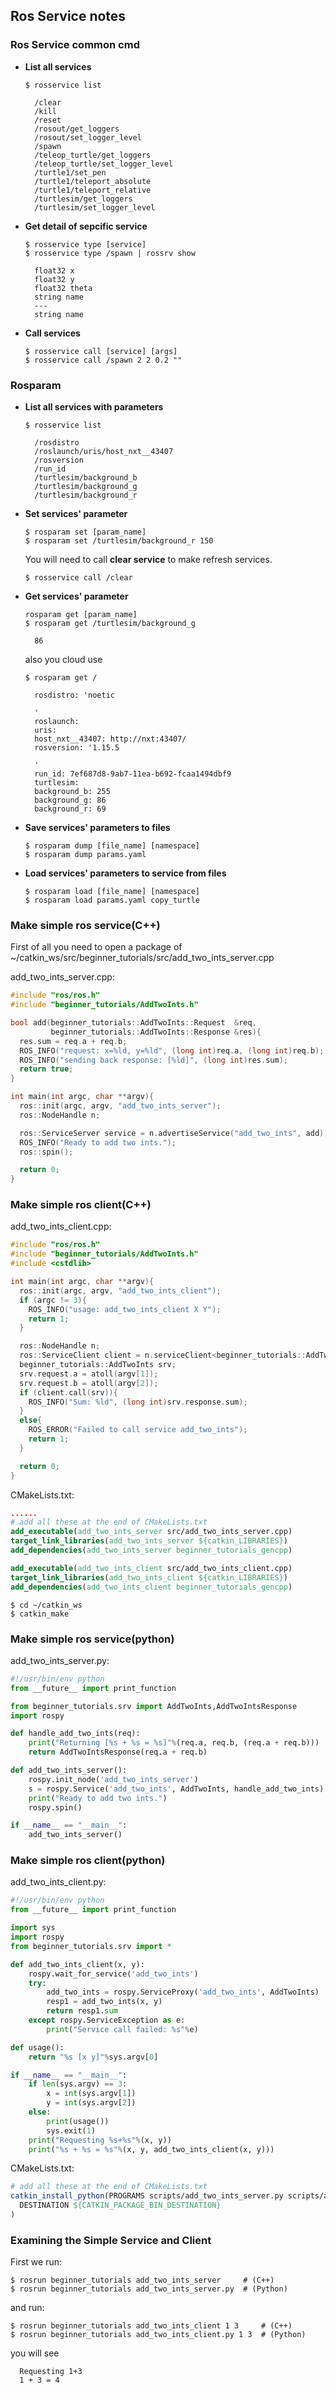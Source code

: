 ## Ros Service notes

### Ros Service common cmd
- **List all services**
    ```console
    $ rosservice list
    ```
    ```console
      /clear
      /kill
      /reset
      /rosout/get_loggers
      /rosout/set_logger_level
      /spawn
      /teleop_turtle/get_loggers
      /teleop_turtle/set_logger_level
      /turtle1/set_pen
      /turtle1/teleport_absolute
      /turtle1/teleport_relative
      /turtlesim/get_loggers
      /turtlesim/set_logger_level
    ```
- **Get detail of sepcific service**
    ```console
    $ rosservice type [service]
    $ rosservice type /spawn | rossrv show
    ```
    ```console 
      float32 x
      float32 y
      float32 theta
      string name
      ---
      string name
    ```

- **Call services**
    ```console
    $ rosservice call [service] [args]
    $ rosservice call /spawn 2 2 0.2 ""
    ```

### Rosparam
- **List all services with parameters**
    ```console
    $ rosservice list
    ```
    ```console
      /rosdistro
      /roslaunch/uris/host_nxt__43407
      /rosversion
      /run_id
      /turtlesim/background_b
      /turtlesim/background_g
      /turtlesim/background_r
    ```
- **Set services' parameter**
    ```console
    $ rosparam set [param_name]
    $ rosparam set /turtlesim/background_r 150
    ```
    You will need to call **clear service** to make refresh services.
    ```console
    $ rosservice call /clear  
    ```
- **Get services' parameter**
    ```console
    rosparam get [param_name]
    $ rosparam get /turtlesim/background_g 
    ```
    ```console
      86
    ```

    also you cloud use
    ```console 
    $ rosparam get /
    ```
    ```console
      rosdistro: 'noetic

      '
      roslaunch:
      uris:
      host_nxt__43407: http://nxt:43407/
      rosversion: '1.15.5

      '
      run_id: 7ef687d8-9ab7-11ea-b692-fcaa1494dbf9
      turtlesim:
      background_b: 255
      background_g: 86
      background_r: 69
    ```
- **Save services' parameters to files**
    ```console
    $ rosparam dump [file_name] [namespace]
    $ rosparam dump params.yaml
    ```
- **Load services' parameters to service from files**
    ```console
    $ rosparam load [file_name] [namespace]
    $ rosparam load params.yaml copy_turtle
    ```


### Make simple ros service(C++)
First of all you need to open a package of ~/catkin_ws/src/beginner_tutorials/src/add_two_ints_server.cpp

add_two_ints_server.cpp:
```c++
#include "ros/ros.h"
#include "beginner_tutorials/AddTwoInts.h"

bool add(beginner_tutorials::AddTwoInts::Request  &req,
         beginner_tutorials::AddTwoInts::Response &res){
  res.sum = req.a + req.b;
  ROS_INFO("request: x=%ld, y=%ld", (long int)req.a, (long int)req.b);
  ROS_INFO("sending back response: [%ld]", (long int)res.sum);
  return true;
}

int main(int argc, char **argv){
  ros::init(argc, argv, "add_two_ints_server");
  ros::NodeHandle n;

  ros::ServiceServer service = n.advertiseService("add_two_ints", add);
  ROS_INFO("Ready to add two ints.");
  ros::spin();

  return 0;
}
```

### Make simple ros client(C++)

add_two_ints_client.cpp:
```cpp
#include "ros/ros.h"
#include "beginner_tutorials/AddTwoInts.h"
#include <cstdlib>

int main(int argc, char **argv){
  ros::init(argc, argv, "add_two_ints_client");
  if (argc != 3){
    ROS_INFO("usage: add_two_ints_client X Y");
    return 1;
  }

  ros::NodeHandle n;
  ros::ServiceClient client = n.serviceClient<beginner_tutorials::AddTwoInts>("add_two_ints");
  beginner_tutorials::AddTwoInts srv;
  srv.request.a = atoll(argv[1]);
  srv.request.b = atoll(argv[2]);
  if (client.call(srv)){
    ROS_INFO("Sum: %ld", (long int)srv.response.sum);
  }
  else{
    ROS_ERROR("Failed to call service add_two_ints");
    return 1;
  }

  return 0;
}
```
CMakeLists.txt:
```cmake
......
# add all these at the end of CMakeLists.txt
add_executable(add_two_ints_server src/add_two_ints_server.cpp)
target_link_libraries(add_two_ints_server ${catkin_LIBRARIES})
add_dependencies(add_two_ints_server beginner_tutorials_gencpp)

add_executable(add_two_ints_client src/add_two_ints_client.cpp)
target_link_libraries(add_two_ints_client ${catkin_LIBRARIES})
add_dependencies(add_two_ints_client beginner_tutorials_gencpp)
```

```console
$ cd ~/catkin_ws
$ catkin_make
```
### Make simple ros service(python)

add_two_ints_server.py:
```python
#!/usr/bin/env python
from __future__ import print_function

from beginner_tutorials.srv import AddTwoInts,AddTwoIntsResponse
import rospy

def handle_add_two_ints(req):
    print("Returning [%s + %s = %s]"%(req.a, req.b, (req.a + req.b)))
    return AddTwoIntsResponse(req.a + req.b)

def add_two_ints_server():
    rospy.init_node('add_two_ints_server')
    s = rospy.Service('add_two_ints', AddTwoInts, handle_add_two_ints)
    print("Ready to add two ints.")
    rospy.spin()

if __name__ == "__main__":
    add_two_ints_server()
```
### Make simple ros client(python)
add_two_ints_client.py:
```python
#!/usr/bin/env python
from __future__ import print_function

import sys
import rospy
from beginner_tutorials.srv import *

def add_two_ints_client(x, y):
    rospy.wait_for_service('add_two_ints')
    try:
        add_two_ints = rospy.ServiceProxy('add_two_ints', AddTwoInts)
        resp1 = add_two_ints(x, y)
        return resp1.sum
    except rospy.ServiceException as e:
        print("Service call failed: %s"%e)

def usage():
    return "%s [x y]"%sys.argv[0]

if __name__ == "__main__":
    if len(sys.argv) == 3:
        x = int(sys.argv[1])
        y = int(sys.argv[2])
    else:
        print(usage())
        sys.exit(1)
    print("Requesting %s+%s"%(x, y))
    print("%s + %s = %s"%(x, y, add_two_ints_client(x, y)))
```

CMakeLists.txt:
```cmake
# add all these at the end of CMakeLists.txt
catkin_install_python(PROGRAMS scripts/add_two_ints_server.py scripts/add_two_ints_client.py
  DESTINATION ${CATKIN_PACKAGE_BIN_DESTINATION}
)
```

### Examining the Simple Service and Client

First we run:
```console 
$ rosrun beginner_tutorials add_two_ints_server     # (C++)
$ rosrun beginner_tutorials add_two_ints_server.py  # (Python)
```

and run:
```console
$ rosrun beginner_tutorials add_two_ints_client 1 3     # (C++)
$ rosrun beginner_tutorials add_two_ints_client.py 1 3  # (Python)
```
you will see 
```console 
  Requesting 1+3
  1 + 3 = 4
```
